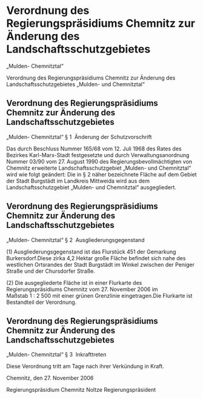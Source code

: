 # Verordnung des Regierungspräsidiums Chemnitz zur Änderung des Landschaftsschutzgebietes 
„Mulden- Chemnitztal“

Verordnung des Regierungspräsidiums Chemnitz zur Änderung des Landschaftsschutzgebietes „Mulden- und Chemnitztal“

## Verordnung des Regierungspräsidiums Chemnitz zur Änderung des Landschaftsschutzgebietes 
„Mulden- Chemnitztal“ § 1  Änderung der Schutzvorschrift

Das durch Beschluss Nummer 165/68 vom 12. Juli 1968 des Rates des Bezirkes Karl-Marx-Stadt festgesetzte und durch Verwaltungsanordnung Nummer 03/90 vom 27. August 1990 des Regierungsbevollmächtigten von Chemnitz erweiterte Landschaftsschutzgebiet „Mulden- und Chemnitztal“ wird wie folgt geändert: 
             Die in § 2 näher bezeichnete Fläche auf dem Gebiet der Stadt Burgstädt im Landkreis Mittweida wird aus dem Landschaftsschutzgebiet „Mulden- und Chemnitztal“ ausgegliedert.


## Verordnung des Regierungspräsidiums Chemnitz zur Änderung des Landschaftsschutzgebietes 
„Mulden- Chemnitztal“ § 2  Ausgliederungsgegenstand

(1) Ausgliederungsgegenstand ist das Flurstück 451 der Gemarkung Burkersdorf.Diese zirka 4,2 Hektar große Fläche befindet sich nahe des westlichen Ortsrandes der Stadt Burgstädt im Winkel zwischen der Peniger Straße und der Chursdorfer Straße.

(2) Die ausgegliederte Fläche ist in einer Flurkarte des Regierungspräsidiums Chemnitz vom 27. November 2006 im Maßstab 1 : 2 500 mit einer grünen Grenzlinie eingetragen.Die Flurkarte ist Bestandteil der Verordnung.


## Verordnung des Regierungspräsidiums Chemnitz zur Änderung des Landschaftsschutzgebietes 
„Mulden- Chemnitztal“ § 3  Inkrafttreten

Diese Verordnung tritt am Tage nach ihrer Verkündung in Kraft.

Chemnitz, den 27. November 2006

Regierungspräsidium Chemnitz 
             Noltze 
             Regierungspräsident

